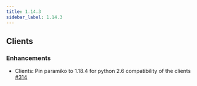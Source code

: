 ```yaml
---
title: 1.14.3
sidebar_label: 1.14.3
---
```


## Clients

### Enhancements

- Clients: Pin paramiko to 1.18.4 for python 2.6 compatibility of the clients [#314](https://github.com/rucio/rucio/issues/314)
